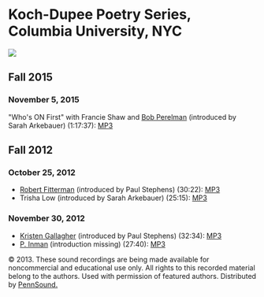 Koch-Dupee Poetry Series, Columbia University, NYC
==================================================

  
  
![](http://media.sas.upenn.edu/pennsound/groups/Koch-Dupee/Koch-Dupee.jpg)  
  

Fall 2015
---------

### November 5, 2015

"Who's ON First" with Francie Shaw and [Bob Perelman](Perelman.php) (introduced by Sarah Arkebauer) (1:17:37): [MP3](https://media.sas.upenn.edu/pennsound/authors/Perelman/Perelman-Bob_Shaw-Francie_1_Whos-On-First_Columbia-University_11-5-15.mp3)

Fall 2012
---------

### October 25, 2012

-   [Robert Fitterman](Fitterman.php) (introduced by Paul Stephens) (30:22): [MP3](http://media.sas.upenn.edu/pennsound/groups/Koch-Dupee/10-25-12/Fitterman-Rob_Complete-Reading_Koch-Dupee-Columbia_NYC_10-25-12.mp3)
-   Trisha Low (introduced by Sarah Arkebauer) (25:15): [MP3](http://media.sas.upenn.edu/pennsound/groups/Koch-Dupee/10-25-12/Low-Trisha_Complete-Reading_Koch-Dupee-Columbia_NYC_10-25-12.mp3)

### November 30, 2012

-   [Kristen Gallagher](Gallagher.php) (introduced by Paul Stephens) (32:34): [MP3](http://media.sas.upenn.edu/pennsound/groups/Koch-Dupee/11-30-12/Gallagher-Kristen_Complete-Reading_Koch-Dupee-Columbia_NYC_11-30-12.mp3)
-   [P. Inman](Inman.php) (introduction missing) (27:40): [MP3](http://media.sas.upenn.edu/pennsound/groups/Koch-Dupee/11-30-12/Inman-P_Complete-Reading_Koch-Dupee-Columbia_NYC_11-30-12.mp3)

  
  
  

© 2013. These sound recordings are being made
available for noncommercial and educational use only. All rights to this recorded
material belong to the authors. Used with permission of featured authors. Distributed
by [PennSound.](../index.html)
